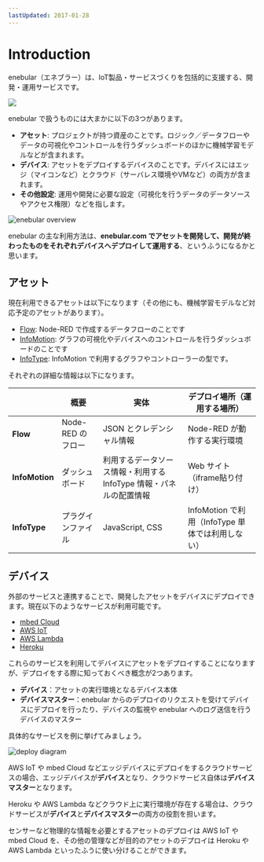 ```yaml
---
lastUpdated: 2017-01-28
---
```


# Introduction

enebular（エネブラー）は、IoT製品・サービスづくりを包括的に支援する、開発・運用サービスです。

![](https://i.gyazo.com/64b4e448bcbf896a9d53d8587e554554.png)

enebular で扱うものには大まかに以下の3つがあります。

- **アセット**: プロジェクトが持つ資産のことです。ロジック／データフローやデータの可視化やコントロールを行うダッシュボードのほかに機械学習モデルなどが含まれます。
- **デバイス**: アセットをデプロイするデバイスのことです。デバイスにはエッジ（マイコンなど）とクラウド（サーバレス環境やVMなど）の両方が含まれます。
- **その他設定**: 運用や開発に必要な設定（可視化を行うデータのデータソースやアクセス権限）などを指します。

![enebular overview](./_asset/images/Introduction/enebular-developers-project-overview.png)

enebular の主な利用方法は、**enebular.com でアセットを開発して、開発が終わったものをそれぞれデバイスへデプロイして運用する**、というふうになるかと思います。

## アセット

現在利用できるアセットは以下になります（その他にも、機械学習モデルなど対応予定のアセットがあります）。

- [Flow](FlowDeploys/Introduction.md): Node-RED で作成するデータフローのことです
- [InfoMotion](InfoMotion/Introduction.md): グラフの可視化やデバイスへのコントロールを行うダッシュボードのことです
- [InfoType](InfoMotion/InfoTypeIntroduction.md): InfoMotion で利用するグラフやコントローラーの型です。

それぞれの詳細な情報は以下になります。

|  | 概要 | 実体 | デプロイ場所（運用する場所） |
| --- | --- | --- | --- |
| **Flow** | Node-RED のフロー | JSON とクレデンシャル情報 | Node-RED が動作する実行環境 |
| **InfoMotion** | ダッシュボード | 利用するデータソース情報・利用する InfoType 情報・パネルの配置情報 | Web サイト（iframe貼り付け） |
| **InfoType** | プラグインファイル |  JavaScript, CSS | InfoMotion で利用（InfoType 単体では利用しない） |

## デバイス

外部のサービスと連携することで、開発したアセットをデバイスにデプロイできます。現在以下のようなサービスが利用可能です。

- [mbed Cloud](https://cloud.mbed.com/)
- [AWS IoT](https://aws.amazon.com/jp/iot/)
- [AWS Lambda](https://aws.amazon.com/jp/lambda/)
- [Heroku](https://www.heroku.com/home)

これらのサービスを利用してデバイスにアセットをデプロイすることになりますが、デプロイをする際に知っておくべき概念が2つあります。

- **デバイス**：アセットの実行環境となるデバイス本体
- **デバイスマスター**：enebular からのデプロイのリクエストを受けてデバイスにデプロイを行ったり、デバイスの監視や enebular へのログ送信を行うデバイスのマスター

具体的なサービスを例に挙げてみましょう。

![deploy diagram](./_asset/images/Introduction/enebular-developers-deploy.png)

AWS IoT や mbed Cloud などエッジデバイスにデプロイをするクラウドサービスの場合、エッジデバイスが**デバイス**となり、クラウドサービス自体は**デバイスマスター**となります。

Heroku や AWS Lambda などクラウド上に実行環境が存在する場合は、クラウドサービスが**デバイス**と**デバイスマスター**の両方の役割を担います。

センサーなど物理的な情報を必要とするアセットのデプロイは AWS IoT や mbed Cloud を、その他の管理などが目的のアセットのデプロイは Heroku や AWS Lambda といったふうに使い分けることができます。